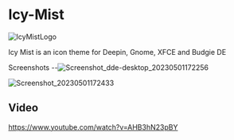 # Icy-Mist
![IcyMistLogo](https://user-images.githubusercontent.com/60283532/235480052-fa43e7f1-9172-4909-b067-dd2b0e82ad62.png)

Icy Mist is an icon theme for Deepin, Gnome, XFCE and Budgie DE

Screenshots
--![Screenshot_dde-desktop_20230501172256](https://user-images.githubusercontent.com/60283532/235480156-018c4adc-ec06-4b5a-9637-9e470e3fd38a.png)

![Screenshot_20230501172433](https://user-images.githubusercontent.com/60283532/235480217-fd28f35c-f66d-4fa4-9681-b2d876b9baac.png)

Video
--
https://www.youtube.com/watch?v=AHB3hN23pBY
